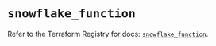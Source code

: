 # `snowflake_function`

Refer to the Terraform Registry for docs: [`snowflake_function`](https://registry.terraform.io/providers/snowflake-labs/snowflake/0.100.0/docs/resources/function).
